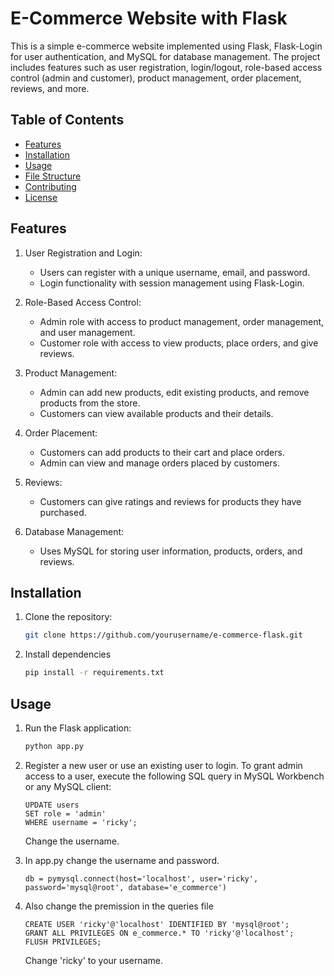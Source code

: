 # E-Commerce Website with Flask

This is a simple e-commerce website implemented using Flask, Flask-Login for user authentication, and MySQL for database management. The project includes features such as user registration, login/logout, role-based access control (admin and customer), product management, order placement, reviews, and more.

## Table of Contents

- [Features](#features)
- [Installation](#installation)
- [Usage](#usage)
- [File Structure](#file-structure)
- [Contributing](#contributing)
- [License](#license)

## Features

1. User Registration and Login:
   - Users can register with a unique username, email, and password.
   - Login functionality with session management using Flask-Login.

2. Role-Based Access Control:
   - Admin role with access to product management, order management, and user management.
   - Customer role with access to view products, place orders, and give reviews.

3. Product Management:
   - Admin can add new products, edit existing products, and remove products from the store.
   - Customers can view available products and their details.

4. Order Placement:
   - Customers can add products to their cart and place orders.
   - Admin can view and manage orders placed by customers.

5. Reviews:
   - Customers can give ratings and reviews for products they have purchased.

6. Database Management:
   - Uses MySQL for storing user information, products, orders, and reviews.

## Installation

1. Clone the repository:
   ```bash
   git clone https://github.com/yourusername/e-commerce-flask.git
2. Install dependencies
   ```bash
   pip install -r requirements.txt

## Usage

1. Run the Flask application:
   ```bash
   python app.py
2. Register a new user or use an existing user to login.
     To grant admin access to a user, execute the following SQL query in MySQL Workbench or any MySQL client:
     ```
     UPDATE users
    SET role = 'admin' 
    WHERE username = 'ricky';
    ```
    Change the username.

3. In app.py change the username and password.
   ```
   db = pymysql.connect(host='localhost', user='ricky', password='mysql@root', database='e_commerce')
4. Also change the premission in the queries file
     ```
     CREATE USER 'ricky'@'localhost' IDENTIFIED BY 'mysql@root';
    GRANT ALL PRIVILEGES ON e_commerce.* TO 'ricky'@'localhost';
    FLUSH PRIVILEGES;
     ```
     Change 'ricky' to your username.
   
